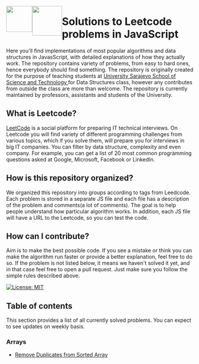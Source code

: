 <p> 
<img src="https://upload.wikimedia.org/wikipedia/commons/thumb/9/99/Unofficial_JavaScript_logo_2.svg/480px-Unofficial_JavaScript_logo_2.svg.png" height="70px" style="float: left;">
<img src="https://pbs.twimg.com/profile_images/541238914766217216/gFDUefgw.png" height="80px" style="float: left;">
</p>

# Solutions to Leetcode problems in JavaScript
Here you'll find implementations of most popular algorithms and data structures in JavasScript, with detailed explanations of how they actually work. The repository contains variety of problems, from easy to hard ones, hence everybody should find something. The repository is originally created for the purpose of teaching students at <a href="http://ssst.edu.ba/" target="_blank"> University Sarajevo School of Science and Technology </a> for Data Structures class, however any contributes from outside the class are more than welcome. The repository is currently maintained by professors, assistants and students of the University. 

## What is Leetcode? 

[LeetCode](https://leetcode.com/) is a social platform for preparing IT technical interviews. On Leetcode you will find variety of different programming challenges from various topics, which if you solve them, will prepare you for interviews in big IT companies. You can filter by data structure, complexity and even company. For example, you can get a list of 20 most common programming questions asked at Google, Microsoft, Facebook or LinkedIn.

## How is this repository organized?
We organized this repository into groups according to tags from Leedcode. Each problem is stored in a separate JS file and each file has a description of the problem and comments(a lot of comments). The goal is to help people understand how particular algorithm works. In addition, each JS file will have a URL to the Leetcode, so you can test the code.  

## How can I contribute? 
Aim is to make the best possible code. If you see a mistake or think you can make the algorithm run faster or provide a better explanation, feel free to do so. If the problem is not listed below, it means we haven't solved it yet, and in that case feel free to open a pull request. Just make sure you follow the simple rules described above. 

[![License: MIT](https://img.shields.io/badge/License-MIT-yellow.svg)](https://opensource.org/licenses/MIT)

## Table of contents 
This section provides a list of all currently solved problems. You can expect to see updates on weekly basis. 
### Arrays 
* [Remove Duplicates from Sorted Array](/blob/master/Arrays/RemoveDuplicatesFromSortedArray.js)

